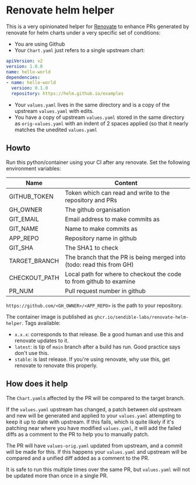 # Renovate helm helper

This is a very opinionated helper for [Renovate](https://github.com/renovatebot/renovate) to enhance PRs generated by renovate for helm charts under a very specific set of conditions:

* You are using Github
* Your `Chart.yaml` just refers to a single upstream chart:
```YAML
apiVersion: v2
version: 1.0.0
name: hello-world
dependencies:
- name: hello-world
  version: 0.1.0
  repository: https://helm.github.io/examples
```
* Your `values.yaml` lives in the same directory and is a copy of the upstream `values.yaml` with edits.
* You have a copy of upstream `values.yaml` stored in the same directory as `orig-values.yaml` with an indent of 2 spaces applied (so that it nearly matches the unedited `values.yaml`

## Howto

Run this python/container using your CI after any renovate.
Set the following environment variables:

| Name          | Content                                                               |
|---------------|-----------------------------------------------------------------------|
| GITHUB_TOKEN  | Token which can read and write to the repository and PRs              |
| GH_OWNER      | The github organisation                                               |
| GIT_EMAIL     | Email address to make commits as                                      |
| GIT_NAME      | Name to make commits as                                               |
| APP_REPO      | Repository name in github                                             |
| GIT_SHA       | The SHA1 to check                                                     |
| TARGET_BRANCH | The branch that the PR is being merged into (todo: read this from GH) |
| CHECKOUT_PATH | Local path for where to checkout the code to from github to examine   |
| PR_NUM        | Pull request number in github                                         |

`https://github.com/<GH_OWNER>/<APP_REPO>` is the path to your repository.

The container image is published as `ghcr.io/sendible-labs/renovate-helm-helper`. Tags available:
- `x.x.x`: corresponds to that release. Be a good human and use this and renovate updates to it.
- `latest`: is tip of `main` branch after a build has run. Good practice says don't use this.
- `stable`: is last release. If you're using renovate, why use this, get renovate to renovate this properly.

## How does it help

The `Chart.yaml`s affected by the PR will be compared to the target branch.

If the `values.yaml` upstream has changed, a patch between old upstream and new will be generated and applied to your `values.yaml` attempting to keep it up to date with upstream. If this fails, which is quite likely if it's patching near where you have modified `values.yaml`, it will add the failed diffs as a comment to the PR to help you to manually patch.

The PR will have `values-orig.yaml` updated from upstream, and a commit will be made for this. If this happens your `values.yaml` and upstream will be compared and a unified diff added as a comment to the PR.

It is safe to run this multiple times over the same PR, but `values.yaml` will not be updated more than once in a single PR.
